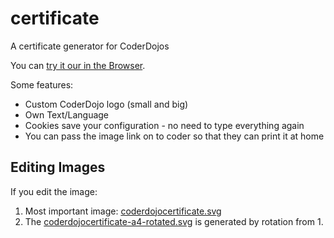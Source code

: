 # certificate
A certificate generator for CoderDojos

You can [try it our in the Browser][web].

Some features:
- Custom CoderDojo logo (small and big)
- Own Text/Language
- Cookies save your configuration - no need to type everything again
- You can pass the image link on to coder so that they can print it at home

Editing Images
--------------

If you edit the image:
1. Most important image: [coderdojocertificate.svg](coderdojocertificate.svg)
2. The [coderdojocertificate-a4-rotated.svg](coderdojocertificate-a4-rotated.svg) is generated by rotation from 1.


[web]: https://coderdojopotsdam.github.io/certificate/


